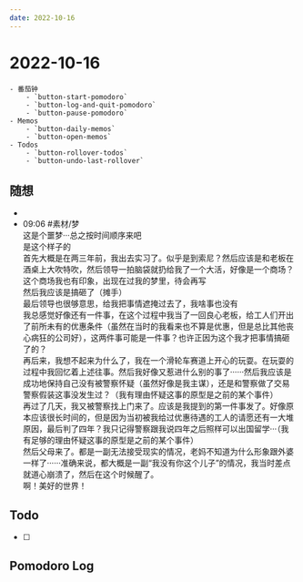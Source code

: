 ```yaml
---
date: 2022-10-16
---
```


# 2022-10-16

````ad-kanban
- 番茄钟
	- `button-start-pomodoro`
	- `button-log-and-quit-pomodoro`
	- `button-pause-pomodoro`
- Memos
	- `button-daily-memos`
	- `button-open-memos`
- Todos
	- `button-rollover-todos`
	- `button-undo-last-rollover`
````

## 随想
- 
- 09:06 #素材/梦<br>这是个噩梦···总之按时间顺序来吧<br>是这个样子的<br>首先大概是在两三年前，我出去实习了。似乎是到索尼？然后应该是和老板在酒桌上大吹特吹，然后领导一拍脑袋就扔给我了一个大活，好像是一个商场？这个商场我也有印象，出现在过我的梦里，待会再写<br>然后我应该是搞砸了（摊手）<br>最后领导也很够意思，给我把事情遮掩过去了，我啥事也没有<br>我总感觉好像还有一件事，在这个过程中我当了一回良心老板，给工人们开出了前所未有的优惠条件（虽然在当时的我看来也不算是优惠，但是总比其他丧心病狂的公司好），这两件事可能是一件事？也许正因为这个我才把事情搞砸了的？<br>再后来，我想不起来为什么了，我在一个滑轮车赛道上开心的玩耍。在玩耍的过程中我回忆着上述往事。然后我好像又惹进什么别的事了······然后我应该是成功地保持自己没有被警察怀疑（虽然好像是我主谋），还是和警察做了交易警察假装这事没发生过？（我有理由怀疑这事的原型是之前的某个事件）<br>再过了几天，我又被警察找上门来了。应该是我提到的第一件事发了。好像原本应该很长时间的，但是因为当初被我给过优惠待遇的工人的请愿还有一大堆原因，最后判了四年？我只记得警察跟我说四年之后照样可以出国留学···（我有足够的理由怀疑这事的原型是之前的某个事件）<br>然后父母来了。都是一副无法接受现实的情况，老妈不知道为什么形象跟外婆一样了······准确来说，都大概是一副“我没有你这个儿子”的情况，我当时差点就道心崩溃了，然后在这个时候醒了。<br>啊！美好的世界！

## Todo
- [ ] 

## Pomodoro Log